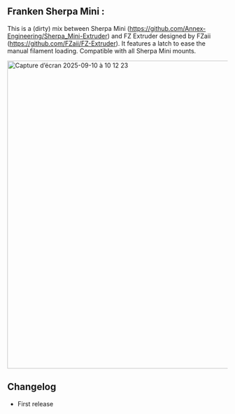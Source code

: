 ## Franken Sherpa Mini :

This is a (dirty) mix between Sherpa Mini (https://github.com/Annex-Engineering/Sherpa_Mini-Extruder) and FZ Extruder designed by FZaii (https://github.com/FZaii/FZ-Extruder).
It features a latch to ease the manual filament loading.
Compatible with all Sherpa Mini mounts.

<img width="834" height="702" alt="Capture d’écran 2025-09-10 à 10 12 23" src="https://github.com/user-attachments/assets/ede5e109-4092-4ec0-93e4-74b7b6666a41" />


## Changelog

+ First release

